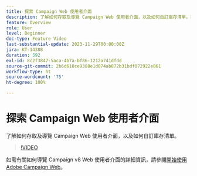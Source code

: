 ```yaml
---
title: 探索 Campaign Web 使用者介面
description: 了解如何存取及導覽 Campaign Web 使用者介面，以及如何自訂庫存清單。探索 AI 支援的知識助理。
feature: Overview
role: User
level: Beginner
doc-type: Feature Video
last-substantial-update: 2023-11-29T00:00:00Z
jira: KT-14388
duration: 592
exl-id: 8c2f3847-5aca-4b7a-bf86-1212a741dfdd
source-git-commit: 2b6d610ce9388e1d074ab872b31bdf072922e861
workflow-type: ht
source-wordcount: '75'
ht-degree: 100%

---
```


# 探索 Campaign Web 使用者介面

了解如何存取及導覽 Campaign Web 使用者介面，以及如何自訂庫存清單。

>[!VIDEO](https://video.tv.adobe.com/v/3427278/?learn=on)

如需有關如何導覽 Campaign v8 Web 使用者介面的詳細資訊，請參閱[開始使用 Adobe Campaign Web](https://experienceleague.adobe.com/docs/campaign-web/v8/start/get-started.html?lang=zh-Hant)。
